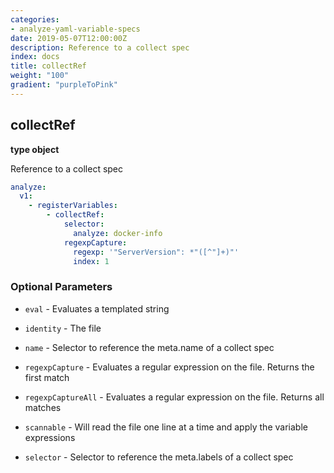 ```yaml
---
categories:
- analyze-yaml-variable-specs
date: 2019-05-07T12:00:00Z
description: Reference to a collect spec
index: docs
title: collectRef
weight: "100"
gradient: "purpleToPink"
---
```


## collectRef

**type object**

Reference to a collect spec


```yaml
analyze:
  v1:
    - registerVariables:
        - collectRef:
            selector:
              analyze: docker-info
            regexpCapture:
              regexp: '"ServerVersion": *"([^"]+)"'
              index: 1
```


### Optional Parameters


- `eval` - Evaluates a templated string


- `identity` - The file


- `name` - Selector to reference the meta.name of a collect spec


- `regexpCapture` - Evaluates a regular expression on the file. Returns the first match


- `regexpCaptureAll` - Evaluates a regular expression on the file. Returns all matches


- `scannable` - Will read the file one line at a time and apply the variable expressions


- `selector` - Selector to reference the meta.labels of a collect spec

